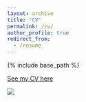 ```yaml
---
layout: archive
title: "CV"
permalink: /cv/
author_profile: true
redirect_from:
  - /resume
---
```


{% include base_path %}

[See my CV here](https://gaiaghirardi.github.io/files/CV_Gaia.pdf) 


![](http://gaiaghirardi.github.io/images/off.jpeg)
